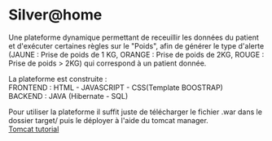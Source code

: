 # Silver@home 
Une plateforme dynamique permettant de receuillir les données du patient et d'exécuter certaines règles sur le "Poids", afin de générer le type d'alerte (JAUNE : Prise de poids de 1 KG, ORANGE : Prise de poids de 2KG, ROUGE : Prise de poids > 2KG) qui correspond à un patient donnée.

La plateforme est construite : <br />
FRONTEND : HTML - JAVASCRIPT - CSS(Template BOOSTRAP)<br />
BACKEND : JAVA (Hibernate - SQL)<br />

Pour utiliser la plateforme il suffit juste de télécharger le fichier .war dans le dossier target/ puis le déployer à l'aide du tomcat manager. <br />
[Tomcat tutorial](http://www.vogella.com/tutorials/ApacheTomcat/article.html)<br />



